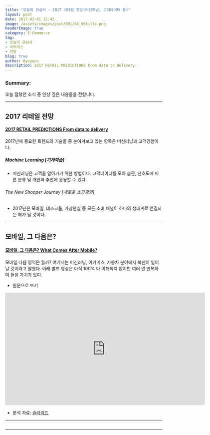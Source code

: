 ```yaml
---
title: "오늘의 관심사 - 2017 리테일 전망(머신러닝, 고객데이터 등)"
layout: post
date: 2017-02-01 12:42
image: /assets/images/post/001/04_00title.png
headerImage: true
category: E-Commerce
tag:
- 오늘의 관심사
- 이커머스
- 전망
blog: true
author: Hyeyeon
description: 2017 RETAIL PREDICTIONS From data to delivery.
---
```


### Summary:

오늘 접했던 소식 중 인상 깊은 내용들을 전합니다.

---

## 2017 리테일 전망

#### [2017 RETAIL PREDICTIONS From data to delivery](http://internetretailing.net/2016/12/2017-retail-predictions-data-delivery/)

2017년에 중요한 트렌드와 기술들 중 눈여겨보고 있는 항목은 머신러닝과 고객경험이다.

##### Machine Learning [기계학습]
- 머신러닝은 고객을 알아가기 위한 방법이다. 고객데이터를 모아 습관, 선호도에 따른 분류 및 개인화 추천에 응용할 수 있다.
###### The New Shopper Journey [새로운 쇼핑경험]
- 2017년은 모바일, 데스크톱, 가상현실 등 모든 소비 채널이 하나의 생태계로 연결되는 해가 될 것이다.

---

## 모바일, 그 다음은?

#### [모바일, 그 다음은? What Comes After Mobile?](http://techneedle.com/archives/29252)

모바일 다음 영역은 뭘까? 여기서는 머신러닝, 이커머스, 자동차 분야에서 혁신이 일어날 것이라고 말했다. 아래 발표 영상은 아직 100% 다 이해되지 않지만 여러 번 반복하며 들을 가치가 있다.

* 원문으로 보기

<iframe src="https://player.vimeo.com/video/195062332" width="640" height="360" frameborder="0" webkitallowfullscreen mozallowfullscreen allowfullscreen></iframe>

* 분석 자료: [슬라이드](http://slides.com/benedictevans/mew)

---

##

---
